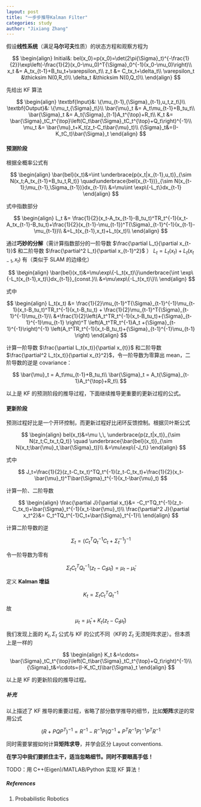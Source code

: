 ```yaml
---
layout: post
title: "一步步推导Kalman Filter"
categories: study
author: "Jixiang Zhang"
---
```


假设**线性系统**（满足**马尔可夫**性质）的状态方程和观察方程为

$$
\begin{align}
Initial&: bel(x_0)=p(x_0)=\det(2\pi{\Sigma}_t)^{-\frac{1}{2}}\exp\left(-\frac{1}{2}(x_0-\mu_0)^T{\Sigma}_0^{-1}(x_0-\mu_0)\right)\\
x_t &= A_tx_{t-1}+B_tu_t+\varepsilon_t\\
z_t &= C_tx_t+\delta_t\\
\varepsilon_t &\thicksim N(0,R_t)\\
\delta_t &\thicksim N(0,Q_t)\\
\end{align}
$$

先给出 KF 算法

$$
\begin{align}
\textbf{Input}&: \{\mu_{t-1},{\Sigma}_{t-1},u_t,z_t\}\\
\textbf{Output}&: \{\mu_t,{\Sigma}_t\}\\
\bar{\mu}_t &= A_t\mu_{t-1}+B_tu_t\\
\bar{\Sigma}_t &= A_t{\Sigma}_{t-1}A_t^{\top}+R_t\\
K_t &= \bar{\Sigma}_tC_t^{\top}\left(C_t\bar{\Sigma}_tC_t^{\top}+Q_t\right)^{-1}\\
\mu_t &= \bar{\mu}_t+K_t(z_t-C_t\bar{\mu}_t)\\
{\Sigma}_t&=(I-K_tC_t)\bar{\Sigma}_t
\end{align}
$$

#### 预测阶段

根据全概率公式有

$$
\begin{align}
\bar{bel}(x_t)&=\int \underbrace{p(x_t|x_{t-1},u_t)}_{\sim N(x_t;A_tx_{t-1}+B_tu_t,R_t)} \quad\underbrace{bel(x_{t-1})}_{\sim N(x_{t-1};\mu_{t-1},\Sigma_{t-1})}dx_{t-1}\\
&=\mu\int \exp\{-L_t\}dx_{t-1}
\end{align}
$$

式中指数部分

$$
\begin{align}
L_t &= \frac{1}{2}(x_t-A_tx_{t-1}-B_tu_t)^TR_t^{-1}(x_t-A_tx_{t-1}-B_tu_t)+\frac{1}{2}(x_{t-1}-\mu_{t-1})^T{\Sigma}_{t-1}^{-1}(x_{t-1}-\mu_{t-1})\\
&=L_t(x_{t-1},x_t)+L_t(x_t)\\
\end{align}
$$

通过**巧妙的分解**（需计算指数部分的一阶导数 $\frac{\partial L_t}{\partial x_{t-1}}$ 和二阶导数 $\frac{\partial^2 L_t}{\partial x_{t-1}^2}$ ） $L_t=L_t(x_t)+L_t(x_{t-1},x_t)$ 有（类似于 SLAM 的边缘化）

$$
\begin{align}
\bar{bel}(x_t)&=\mu\exp\{-L_t(x_t)\}\underbrace{\int \exp\{-L_t(x_{t-1},x_t)\}dx_{t-1}}_{const.}\\
&=\mu\exp\{-L_t(x_t)\}\\
\end{align}
$$

式中

$$
\begin{align}
L_t(x_t) &= \frac{1}{2}\mu_{t-1}^T{\Sigma}_{t-1}^{-1}\mu_{t-1}(x_t-B_tu_t)^TR_t^{-1}(x_t-B_tu_t) + \frac{1}{2}\mu_{t-1}^T{\Sigma}_{t-1}^{-1}\mu_{t-1}\\
&+\frac{1}{2}\left(A_t^TR_t^{-1}(x_t-B_tu_t)+{\Sigma}_{t-1}^{-1}\mu_{t-1} \right)^T \left(A_t^TR_t^{-1}A_t +{\Sigma}_{t-1}^{-1}\right)^{-1} \left(A_t^TR_t^{-1}(x_t-B_tu_t)+{\Sigma}_{t-1}^{-1}\mu_{t-1} \right)
\end{align}
$$

计算一阶导数 $\frac{\partial L_t(x_t)}{\partial x_{t}}$ 和二阶导数 $\frac{\partial^2 L_t(x_t)}{\partial x_{t}^2}$，令一阶导数为零算出 mean，二阶导数的逆是 covariance：

$$
\bar{\mu}_t = A_t\mu_{t-1}+B_tu_t\\
\bar{\Sigma}_t = A_t{\Sigma}_{t-1}A_t^{\top}+R_t\\
$$

以上是 KF 的预测阶段的推导过程，下面继续推导更重要的更新过程的公式。

#### 更新阶段

预测过程好比是一个开环控制，而更新过程好比闭环反馈控制。根据贝叶斯公式

$$
\begin{align}
bel(x_t)&=\mu \,\, \underbrace{p(z_t|x_t)}_{\sim N(z_t;C_tx_t,Q_t)} \quad \underbrace{\bar{bel}(x_t)}_{\sim N(x_t;\bar{\mu}_t,\bar{\Sigma}_t)}\\
&=\mu\exp\{-J_t\}
\end{align}
$$

式中

$$
J_t=\frac{1}{2}(z_t-C_tx_t)^TQ_t^{-1}(z_t-C_tx_t)+\frac{1}{2}(x_t-\bar{\mu}_t)^T\bar{\Sigma}_t^{-1}(x_t-\bar{\mu}_t)
$$

计算一阶、二阶导数

$$
\begin{align}
\frac{\partial J}{\partial x_t}&= -C_t^TQ_t^{-1}(z_t-C_tx_t)+\bar{\Sigma}_t^{-1}(x_t-\bar{\mu}_t)\\
\frac{\partial^2 J}{\partial x_t^2}&= C_t^TQ_t^{-1}C_t+\bar{\Sigma}_t^{-1}\\
\end{align}
$$

计算二阶导数的逆

$$
{\Sigma}_t=(C_t^TQ_t^{-1}C_t+\bar{\Sigma}_t^{-1})^{-1}
$$

令一阶导数为零有

$$
{\Sigma}_tC_t^TQ_t^{-1}(z_t-C_t\bar\mu_t)=\mu_t-\bar\mu_t
$$

定义 **Kalman 增益**

$$
K_t={\Sigma}_tC_t^TQ_t^{-1}
$$

故

$$
\mu_t=\bar\mu_t+K_t(z_t-C_t\bar\mu_t)
$$

我们发现上面的 $K_t, {\Sigma}_t$ 公式与 KF 的公式不同（KF的 ${\Sigma}_t$ 无须矩阵求逆）。但本质上是一样的

$$
\begin{align}
K_t &=\cdots= \bar{\Sigma}_tC_t^{\top}\left(C_t\bar{\Sigma}_tC_t^{\top}+Q_t\right)^{-1}\\
{\Sigma}_t&=\cdots=(I-K_tC_t)\bar{\Sigma}_t
\end{align}
$$

以上是 KF 的更新阶段的推导过程。

##### 补充

以上描述了 KF 推导的重要过程，省略了部分数学推导的细节，比如**矩阵**求逆的常用公式

$$
(R+PQP^T)^{-1}=R^{-1}-R^{-1}P(Q^{-1}+P^TR^{-1}P)^{-1}P^TR^{-1}
$$

同时需要掌握如何计算**矩阵求导**，并学会区分 Layout conventions.

**在学习中我们要抓住主干，适当忽略细节。同时不要眼高手低！**

TODO：用 C++(Eigen)/MATLAB/Python 实现 KF 算法！

##### References

1. Probabilistic Robotics
